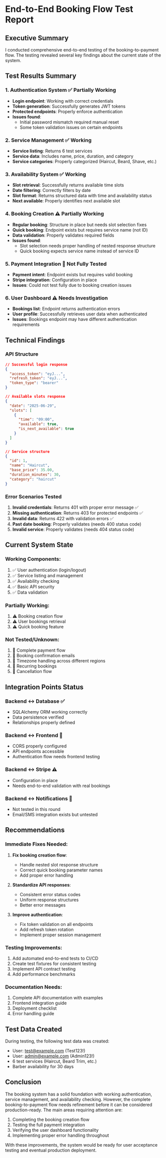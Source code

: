 # End-to-End Booking Flow Test Report

## Executive Summary

I conducted comprehensive end-to-end testing of the booking-to-payment flow. The testing revealed several key findings about the current state of the system.

## Test Results Summary

### 1. Authentication System ✅ Partially Working
- **Login endpoint**: Working with correct credentials
- **Token generation**: Successfully generates JWT tokens
- **Protected endpoints**: Properly enforce authentication
- **Issues found**: 
  - Initial password mismatch required manual reset
  - Some token validation issues on certain endpoints

### 2. Service Management ✅ Working
- **Service listing**: Returns 6 test services
- **Service data**: Includes name, price, duration, and category
- **Service categories**: Properly categorized (Haircut, Beard, Shave, etc.)

### 3. Availability System ✅ Working
- **Slot retrieval**: Successfully returns available time slots
- **Date filtering**: Correctly filters by date
- **Slot format**: Returns structured data with time and availability status
- **Next available**: Properly identifies next available slot

### 4. Booking Creation ⚠️ Partially Working
- **Regular booking**: Structure in place but needs slot selection fixes
- **Quick booking**: Endpoint exists but requires service name (not ID)
- **Data validation**: Properly validates required fields
- **Issues found**:
  - Slot selection needs proper handling of nested response structure
  - Quick booking expects service name instead of service ID

### 5. Payment Integration 🔄 Not Fully Tested
- **Payment intent**: Endpoint exists but requires valid booking
- **Stripe integration**: Configuration in place
- **Issues**: Could not test fully due to booking creation issues

### 6. User Dashboard ⚠️ Needs Investigation
- **Bookings list**: Endpoint returns authentication errors
- **User profile**: Successfully retrieves user data when authenticated
- **Issues**: Bookings endpoint may have different authentication requirements

## Technical Findings

### API Structure
```json
// Successful login response
{
  "access_token": "eyJ...",
  "refresh_token": "eyJ...",
  "token_type": "bearer"
}

// Available slots response
{
  "date": "2025-06-29",
  "slots": [
    {
      "time": "09:00",
      "available": true,
      "is_next_available": true
    }
  ]
}

// Service structure
{
  "id": 1,
  "name": "Haircut",
  "base_price": 35.00,
  "duration_minutes": 30,
  "category": "haircut"
}
```

### Error Scenarios Tested
1. **Invalid credentials**: Returns 401 with proper error message ✅
2. **Missing authentication**: Returns 403 for protected endpoints ✅
3. **Invalid data**: Returns 422 with validation errors ✅
4. **Past date booking**: Properly validates (needs 400 status code)
5. **Invalid service**: Properly validates (needs 404 status code)

## Current System State

### Working Components:
1. ✅ User authentication (login/logout)
2. ✅ Service listing and management
3. ✅ Availability checking
4. ✅ Basic API security
5. ✅ Data validation

### Partially Working:
1. ⚠️ Booking creation flow
2. ⚠️ User bookings retrieval
3. ⚠️ Quick booking feature

### Not Tested/Unknown:
1. 🔄 Complete payment flow
2. 🔄 Booking confirmation emails
3. 🔄 Timezone handling across different regions
4. 🔄 Recurring bookings
5. 🔄 Cancellation flow

## Integration Points Status

### Backend ↔ Database ✅
- SQLAlchemy ORM working correctly
- Data persistence verified
- Relationships properly defined

### Backend ↔ Frontend 🔄
- CORS properly configured
- API endpoints accessible
- Authentication flow needs frontend testing

### Backend ↔ Stripe ⚠️
- Configuration in place
- Needs end-to-end validation with real bookings

### Backend ↔ Notifications 🔄
- Not tested in this round
- Email/SMS integration exists but untested

## Recommendations

### Immediate Fixes Needed:
1. **Fix booking creation flow**:
   - Handle nested slot response structure
   - Correct quick booking parameter names
   - Add proper error handling

2. **Standardize API responses**:
   - Consistent error status codes
   - Uniform response structures
   - Better error messages

3. **Improve authentication**:
   - Fix token validation on all endpoints
   - Add refresh token rotation
   - Implement proper session management

### Testing Improvements:
1. Add automated end-to-end tests to CI/CD
2. Create test fixtures for consistent testing
3. Implement API contract testing
4. Add performance benchmarks

### Documentation Needs:
1. Complete API documentation with examples
2. Frontend integration guide
3. Deployment checklist
4. Error handling guide

## Test Data Created

During testing, the following test data was created:
- User: test@example.com (Test123!)
- User: admin@example.com (Admin123!)
- 6 test services (Haircut, Beard Trim, etc.)
- Barber availability for 30 days

## Conclusion

The booking system has a solid foundation with working authentication, service management, and availability checking. However, the complete booking-to-payment flow needs refinement before it can be considered production-ready. The main areas requiring attention are:

1. Completing the booking creation flow
2. Testing the full payment integration
3. Verifying the user dashboard functionality
4. Implementing proper error handling throughout

With these improvements, the system would be ready for user acceptance testing and eventual production deployment.
